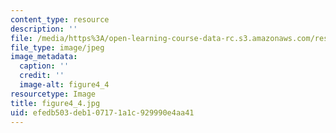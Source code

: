 ```yaml
---
content_type: resource
description: ''
file: /media/https%3A/open-learning-course-data-rc.s3.amazonaws.com/res-8-005-vibrations-and-waves-problem-solving-fall-2012/efedb503deb107171a1c929990e4aa41_figure4_4.jpg
file_type: image/jpeg
image_metadata:
  caption: ''
  credit: ''
  image-alt: figure4_4
resourcetype: Image
title: figure4_4.jpg
uid: efedb503-deb1-0717-1a1c-929990e4aa41
---
```

